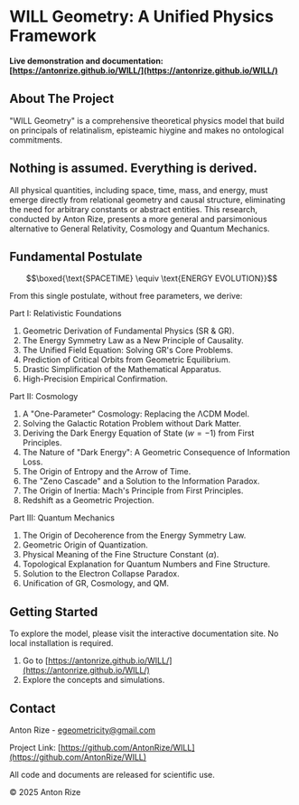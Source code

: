 # WILL Geometry: A Unified Physics Framework

**Live demonstration and documentation: [https://antonrize.github.io/WILL/](https://antonrize.github.io/WILL/)**

## About The Project

"WILL Geometry" is a comprehensive theoretical physics model that build on principals of relatinalism, episteamic hiygine and makes no ontological commitments. 

## Nothing is assumed. Everything is derived.

All physical quantities, including space, time, mass, and energy, must emerge directly from relational geometry and causal structure, eliminating the need for arbitrary constants or abstract entities.
This research, conducted by Anton Rize, presents a more general and parsimonious alternative to General Relativity, Cosmology and Quantum Mechanics.

## Fundamental Postulate

$$\boxed{\text{SPACETIME} \equiv \text{ENERGY EVOLUTION}}$$

From this single postulate, without free parameters, we derive:

Part I: Relativistic Foundations
1. Geometric Derivation of Fundamental Physics (SR & GR).
2. The Energy Symmetry Law as a New Principle of Causality.
3. The Unified Field Equation: Solving GR's Core Problems.
4. Prediction of Critical Orbits from Geometric Equilibrium.
5. Drastic Simplification of the Mathematical Apparatus.
6. High-Precision Empirical Confirmation.

Part II: Cosmology
1. A "One-Parameter" Cosmology: Replacing the ΛCDM Model.
2. Solving the Galactic Rotation Problem without Dark Matter.
3. Deriving the Dark Energy Equation of State ($w = - 1$) from First Principles.
4. The Nature of "Dark Energy": A Geometric Consequence of Information Loss.
5. The Origin of Entropy and the Arrow of Time.
6. The "Zeno Cascade" and a Solution to the Information Paradox.
7. The Origin of Inertia: Mach's Principle from First Principles.
8. Redshift as a Geometric Projection.

Part III: Quantum Mechanics
1. The Origin of Decoherence from the Energy Symmetry Law.
2. Geometric Origin of Quantization.
3. Physical Meaning of the Fine Structure Constant ($\alpha$).
4. Topological Explanation for Quantum Numbers and Fine Structure.
5. Solution to the Electron Collapse Paradox.
6. Unification of GR, Cosmology, and QM.


## Getting Started

To explore the model, please visit the interactive documentation site. No local installation is required.
1. Go to [https://antonrize.github.io/WILL/](https://antonrize.github.io/WILL/)
2. Explore the concepts and simulations.

## Contact

Anton Rize - [egeometricity@gmail.com](mailto:anton.rize@email.com) 

Project Link: [https://github.com/AntonRize/WILL](https://github.com/AntonRize/WILL)



All code and documents are released for scientific use.

© 2025 Anton Rize
